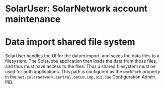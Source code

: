 # SolarUser: SolarNetwork account maintenance

# Data import shared file system

SolarUser handles the UI for the datum import, and saves the data files to a filesystem. The SolarJobs
application then loads the data from those files, and thus must have access to the files. Thus a shared
filesystem must be used for both applications. This path is configured as the `workPath` property in the
`net.solarnetwork.central.datum.imp.biz.dao` Configuration Admin PID.

